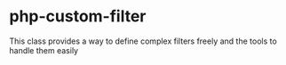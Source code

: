 # php-custom-filter
This class provides a way to define complex filters freely and the tools to handle them easily
